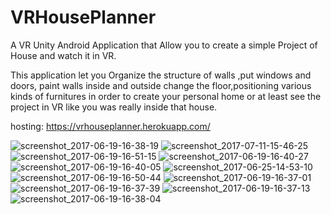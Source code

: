 # VRHousePlanner
A VR Unity Android Application that Allow you to create a simple Project of House and watch it in VR.

This application let you Organize the structure of walls ,put windows and doors, paint walls inside and outside change the floor,positioning various kinds of furnitures in order to create your personal home or at least see the project in VR like you was really inside that house.

hosting: https://vrhouseplanner.herokuapp.com/

![screenshot_2017-06-19-16-38-19](https://user-images.githubusercontent.com/30373288/31865765-510fd5be-b774-11e7-954f-1d8cb5712dc9.png)
![screenshot_2017-07-11-15-46-25](https://user-images.githubusercontent.com/30373288/31865762-4fe42334-b774-11e7-9db3-20ffa6bb91bb.png)
![screenshot_2017-06-19-16-51-15](https://user-images.githubusercontent.com/30373288/31865764-50c073fc-b774-11e7-92ec-f0786f5a188d.png)
![screenshot_2017-06-19-16-40-27](https://user-images.githubusercontent.com/30373288/31865761-4fb00612-b774-11e7-823f-48e8fdb2550b.png)
![screenshot_2017-06-19-16-40-05](https://user-images.githubusercontent.com/30373288/31865732-c88038b0-b773-11e7-8967-c160788b1d09.png)
![screenshot_2017-06-25-14-53-10](https://user-images.githubusercontent.com/30373288/31865729-c81c8144-b773-11e7-9a5d-16bd2ebbba07.png)
![screenshot_2017-06-19-16-50-44](https://user-images.githubusercontent.com/30373288/31865730-c840d846-b773-11e7-9af1-76549c93696f.png)
![screenshot_2017-06-19-16-37-01](https://user-images.githubusercontent.com/30373288/31865760-4f831846-b774-11e7-92fe-cd91ac89f3d0.png)
![screenshot_2017-06-19-16-37-39](https://user-images.githubusercontent.com/30373288/31865763-50134470-b774-11e7-88e3-01d7944d3cd0.png)
![screenshot_2017-06-19-16-37-13](https://user-images.githubusercontent.com/30373288/31865766-5171c620-b774-11e7-9559-b2647ede0f28.png)
![screenshot_2017-06-19-16-38-04](https://user-images.githubusercontent.com/30373288/31865767-51b221b6-b774-11e7-82ed-90c355c52fae.png)
